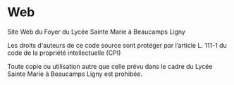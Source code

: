 # Web
Site Web du Foyer du Lycée Sainte Marie à Beaucamps Ligny

Les droits d'auteurs de ce code source sont protéger par l’article L. 111-1 du code de la propriété intellectuelle (CPI)

Toute copie ou utilisation autre que celle prévu dans le cadre du Lycée Sainte Marie à Beaucamps Ligny est prohibée.

